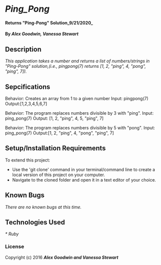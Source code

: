 # _Ping_Pong_

#### Returns "Ping-Pong" Solution_9/21/2020_

#### By _**Alex Goodwin, Vanessa Stewart**_

## Description 

_This application takes a number and returns a list of numbers/strings in "Ping-Pong" solution,(i.e., pingpong(7) returns [1, 2, "ping", 4, "pong", "ping", 7])._

## Sepcifications
Behavior: Creates an array from 1 to a given number
Input: pingpong(7)
Output:[1,2,3,4,5,6,7]

Behavior: The program replaces numbers divisible by 3 with "ping".
Input: ping_pong(7)
Output: [1, 2, "ping", 4, 5, "ping", 7] 

Behavior: The program replaces numbers divisible by 5 with "pong".
Input: ping_pong(7)
Output:[1, 2, "ping", 4, "pong", "ping", 7]

## Setup/Installation Requirements
To extend this project:
* Use the 'git clone' command in your terminal/command line to create a local version of this project on your computer.
* Navigate to the cloned folder and open it in a text editor of your choice.

## Known Bugs

_There are no known bugs at this time._


## Technologies Used

_* Ruby_

### License

Copyright (c) 2016 **_Alex Goodwin and Vanessa Stewart_**